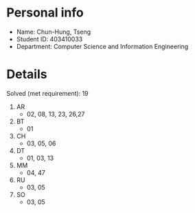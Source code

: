 # Personal info

* Name: Chun-Hung, Tseng
* Student ID: 403410033
* Department: Computer Science and Information Engineering

# Details

Solved (met requirement): 19

1. AR
    * 02, 08, 13, 23, 26,27
2. BT
    * 01
3. CH
    * 03, 05, 06
4. DT
    * 01, 03, 13
5. MM
    * 04, 47
6. RU
    * 03, 05
7. SO
    * 03, 05
